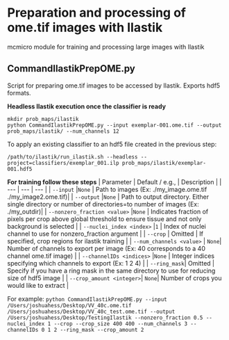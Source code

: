 # Preparation and processing of ome.tif images with Ilastik
mcmicro module for training and processing large images with Ilastik

## CommandIlastikPrepOME.py

Script for preparing ome.tif images to be accessed by Ilastik. Exports hdf5 formats.

**Headless Ilastik execution once the classifier is ready**

```
mkdir prob_maps/ilastik
python CommandIlastikPrepOME.py --input exemplar-001.ome.tif --output prob_maps/ilastik/ --num_channels 12
```

To apply an existing classifier to an hdf5 file created in the previous step:

```
/path/to/ilastik/run_ilastik.sh --headless --project=classifiers/exemplar_001.ilp prob_maps/ilastik/exemplar-001.hdf5
```

**For training follow these steps**
| Parameter | Default / e.g., | Description |
| --- | --- | --- |
| `--input` |`None` | Path to images (Ex: ./my_image.ome.tif ./my_image2.ome.tif)|
| `--output` |`None` | Path to output directory. Either single directory or number of directories=to number of images (Ex: ./my_outdir)|
| `--nonzero_fraction <value>` |`None` | Indicates fraction of pixels per crop above global threshold to ensure tissue and not only background is selected |
| `--nuclei_index <index>` |`1` | Index of nuclei channel to use for nonzero_fraction argument |
| `--crop` | Omitted | If specified, crop regions for ilastik training |
| `--num_channels <value>` | `None`| Number of channels to export per image (Ex: 40 corresponds to a 40 channel ome.tif image) |
| `--channelIDs <indices>` |`None` | Integer indices specifying which channels to export (Ex: 1 2 4) |
| `--ring_mask`| Omitted | Specify if you have a ring mask in the same directory to use for reducing size of hdf5 image |
| `--crop_amount <integer>`| `None`| Number of crops you would like to extract |

For example: `python CommandIlastikPrepOME.py --input /Users/joshuahess/Desktop/VV_40c.ome.tif /Users/joshuahess/Desktop/VV_40c_test.ome.tif --output /Users/joshuahess/Desktop/TestingIlastik --nonzero_fraction 0.5 --nuclei_index 1 --crop --crop_size 400 400 --num_channels 3 --channelIDs 0 1 2 --ring_mask --crop_amount 2`
